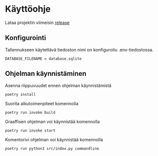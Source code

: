 # Käyttöohje

Lataa projektin viimeisin [release](https://github.com/Shmuli02/ot-harjoitustyo/releases)

## Konfigurointi
Tallennukseen käytettävä tiedoston nimi on konfiguroitu .env-tiedostossa. 
```
DATABASE_FILENAME = database.sqlite
```

## Ohjelman käynnistäminen

Asenna riippuvuudet ennen ohjelman käynnistämistä
```
poetry install
```
Suorita alkutoimenpiteet komennolla
```
poetry run invoke build
```
Graaffisen ohjelman voi käynnistää komennolla 
```
poetry run invoke start
```
Komentorivi ohjelman voi käynnistää komennolla
```
poetry run python3 src/index.py commandline
```
